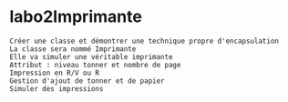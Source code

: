 # labo2Imprimante
    Créer une classe et démontrer une technique propre d'encapsulation
    La classe sera nommé Imprimante
    Elle va simuler une véritable imprimante
    Attribut : niveau tonner et nombre de page
    Impression en R/V ou R
    Gestion d'ajout de tonner et de papier
    Simuler des impressions
